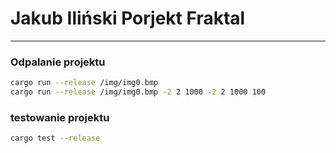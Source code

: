 # Jakub Iliński Porjekt Fraktal

---


### Odpalanie projektu
``` bash
cargo run --release /img/img0.bmp
cargo run --release /img/img0.bmp -2 2 1000 -2 2 1000 100
```

### testowanie projektu 
``` bash 
cargo test --release
```